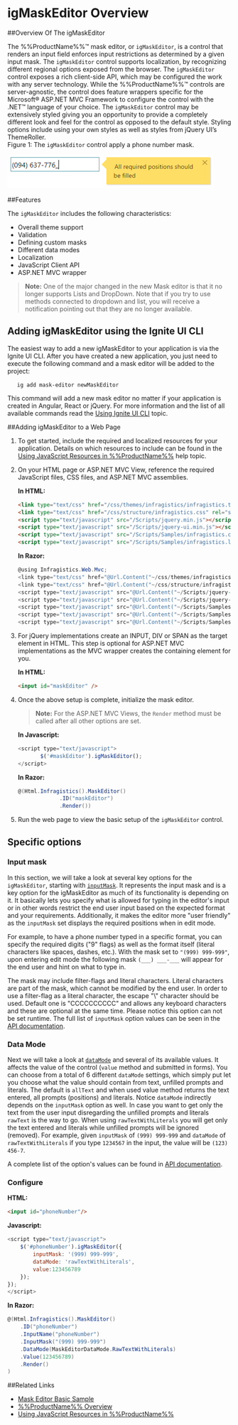 ﻿<!--
|metadata|
{
    "fileName": "igmaskeditor--overview",
    "controlName": "igEditors",
    "tags": ["Editing","Getting Started"]
}
|metadata|
-->

# igMaskEditor Overview

##Overview Of The igMaskEditor

The %%ProductName%%™ mask editor, or `igMaskEditor`, is a control that renders an input field enforces input restrictions as determined by a given input mask. The `igMaskEditor` control supports localization, by recognizing different regional options exposed from the browser. The `igMaskEditor` control exposes a rich client-side API, which may be configured the work with any server technology. While the %%ProductName%%™ controls are server-agnostic, the control does feature wrappers specific for the Microsoft® ASP.NET MVC Framework to configure the control with the .NET™ language of your choice. The `igMaskEditor` control may be extensively styled giving you an opportunity to provide a completely different look and feel for the control as opposed to the default style. Styling options include using your own styles as well as styles from jQuery UI’s ThemeRoller. <br />Figure 1: The `igMaskEditor` control apply a phone number mask.

![](images/igMaskEditor_Overview_Pic1.png)



##Features

The `igMaskEditor` includes the following characteristics:
-   Overall theme support
-   Validation
-   Defining custom masks
-   Different data modes
-   Localization
-   JavaScript Client API
-   ASP.NET MVC wrapper


>**Note:** One of the major changed in the new Mask editor is that it no longer supports Lists and DropDown. Note that if you try to use methods connected to dropdown and list, you will receive a notification pointing out that they are no longer available.

## Adding igMaskEditor using the Ignite UI CLI

The easiest way to add a new igMaskEditor to your application is via the Ignite UI CLI. After you have created a new application, you just need to execute the following command and a mask editor will be added to the project:
```
   ig add mask-editor newMaskEditor
```

This command will add a new mask editor no matter if your application is created in Angular, React or jQuery.
For more information and the list of all available commands read the [Using Ignite UI CLI](Using-Ignite-UI-CLI.html) topic.

##Adding igMaskEditor to a Web Page

1.  To get started, include the required and localized resources for your application. Details on which resources to include can be found in the [Using JavaScript Resources in %%ProductName%%](Deployment-Guide-JavaScript-Resources.html) help topic.
2.  On your HTML page or ASP.NET MVC View, reference the required JavaScript files, CSS files, and ASP.NET MVC assemblies.

	**In HTML:**
    ```html
    <link type="text/css" href="/css/themes/infragistics/infragistics.theme.css" rel="stylesheet" />
    <link type="text/css" href="/css/structure/infragistics.css" rel="stylesheet" />
    <script type="text/javascript" src="/Scripts/jquery.min.js"></script>
    <script type="text/javascript" src="/Scripts/jquery-ui.min.js"></script>
    <script type="text/javascript" src="/Scripts/Samples/infragistics.core.js"></script>
	<script type="text/javascript" src="/Scripts/Samples/infragistics.lob.js"></script>
    ```

    **In Razor:**
    ```csharp
    @using Infragistics.Web.Mvc;
    <link type="text/css" href="@Url.Content("~/css/themes/infragistics/infragistics.theme.css")" rel="stylesheet" />
    <link type="text/css" href="@Url.Content("~/css/structure/infragistics.css")" rel="stylesheet" />
    <script type="text/javascript" src="@Url.Content("~/Scripts/jquery-1.9.1.min.js")"></script>
    <script type="text/javascript" src="@Url.Content("~/Scripts/jquery-ui.min.js")"></script>
    <script type="text/javascript" src="@Url.Content("~/Scripts/Samples/infragistics.core.js")"></script>
	<script type="text/javascript" src="@Url.Content("~/Scripts/Samples/infragistics.lob.js")"></script>
    <script type="text/javascript" src="@Url.Content("~/Scripts/Samples/modules/i18n/regional/infragistics.ui.regional-en.js")"></script>
    ```
3.  For jQuery implementations create an INPUT, DIV or SPAN as the target element in HTML. This step is optional for ASP.NET MVC implementations as the MVC wrapper creates the containing element for you.

	**In HTML:**
    ```html
    <input id="maskEditor" />
    ```

4. Once the above setup is complete, initialize the mask editor.

    >**Note:** For the ASP.NET MVC Views, the `Render` method must be called after all other options are set.

    **In Javascript:**

    ```js
    <script type="text/javascript">
           $('#maskEditor').igMaskEditor();
    </script>
    ```

    **In Razor:**

    ```csharp
    @(Html.Infragistics().MaskEditor()
                 .ID("maskEditor")
                 .Render())
    ```

5.  Run the web page to view the basic setup of the `igMaskEditor` control.

## Specific options

### Input mask

In this section, we will take a look at several key options for the `igMaskEditor`, starting with [`inputMask`](%%jQueryApiUrl%%/ui.igmaskeditor#options:inputMask). It represents the input mask and is a key option for the igMaskEditor as much of its functionality is depending on it. It basically lets you specify what is allowed for typing in the editor's input or in other words restrict the end user input based on the expected format and your requirements. Additionally, it makes the editor more "user friendly" as the `inputMask` set displays the required positions when in edit mode.

For example, to have a phone number typed in a specific format, you can specify the required digits ("9" flags) as well as the format itself (literal characters like spaces, dashes, etc.). With the mask set to `"(999) 999-999"`, upon entering edit mode the following mask `(___) ___-___` will appear for the end user and hint on what to type in. 

The mask may include filter-flags and literal characters. Literal characters are part of the mask, which cannot be modified by the end user. In order to use a filter-flag as a literal character, the escape "\\" character should be used. Default one is "CCCCCCCCCC" and allows any keyboard characters and these are optional at the same time. Please notice this option can not be set runtime.
The full list of `inputMask` option values can be seen in the [API documentation](%%jQueryApiUrl%%/ui.igmaskeditor#options:inputMask). 

### Data Mode

Next we will take a look at [`dataMode`](%%jQueryApiUrl%%/ui.igmaskeditor#options:dataMode) and several of its available values. It affects the value of the control (`value` method and submitted in forms). You can choose from a total of 6 different `dataMode` settings, which simply put let you choose what the value should contain from text, unfilled prompts and literals. The default is `allText` and when used value method returns the text entered, all prompts (positions) and literals. Notice `dataMode` indirectly depends on the `inputMask` option as well. In case you want to get only the text from the user input disregarding the unfilled prompts and literals `rawText` is the way to go. When using `rawTextWithLiterals` you will get only the text entered and literals while unfilled prompts will be ignored (removed). For example, given `inputMask` of `(999) 999-999` and `dataMode` of `rawTextWithLiterals` if you type `1234567` in the input, the value will be `(123) 456-7`. 

A complete list of the option's values can be found in [API documentation](%%jQueryApiUrl%%/ui.igmaskeditor#options:dataMode). 


### Configure 

**HTML:**

```html
<input id="phoneNumber"/>
```

**Javascript:**

```js
<script type="text/javascript">
    $('#phoneNumber').igMaskEditor({
        inputMask: '(999) 999-999',
        dataMode: 'rawTextWithLiterals',
        value:123456789
    });
});
</script>
```

**In Razor:**

```csharp
@(Html.Infragistics().MaskEditor()
    .ID("phoneNumber")
    .InputName("phoneNumber")
    .InputMask("(999) 999-999")
    .DataMode(MaskEditorDataMode.RawTextWithLiterals)
    .Value(123456789)
    .Render()
)
```

##Related Links

-   [Mask Editor Basic Sample](%%SamplesUrl%%/editors/mask-editor-basic)
-   [%%ProductName%% Overview](NetAdvantage-for-jQuery-Overview.html)
-   [Using JavaScript Resources in %%ProductName%%](Deployment-Guide-JavaScript-Resources.html)
